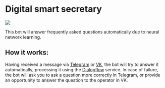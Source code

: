 # Digital smart secretary

![](//placehold.it/150x100)

This bot will answer frequently asked questions automatically due to neural network learning.
 
## How it works:

Having received a message via [Telegram](https://t.me/SmartSecretaryBot) or [VK](https://vk.com/im?media=&sel=-213965547), the bot will try to answer it automatically, processing it using the [Dialogflow](https://dialogflow.cloud.google.com/) service. In case of failure, the bot will ask you to ask a question more correctly in Telegram, or provide an opportunity to answer the question to the operator in VK.